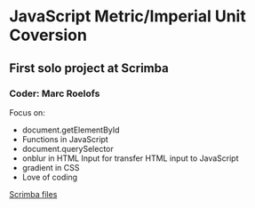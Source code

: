 # JavaScript Metric/Imperial Unit Coversion
## First solo project at Scrimba
### Coder: Marc Roelofs
Focus on:
* document.getElementById
* Functions in JavaScript
* document.querySelector
* onblur in HTML Input for transfer HTML input to JavaScript
* gradient in CSS
* Love of coding 
 
[Scrimba files](https://scrimba.com/scrim/cPN7kVc3)